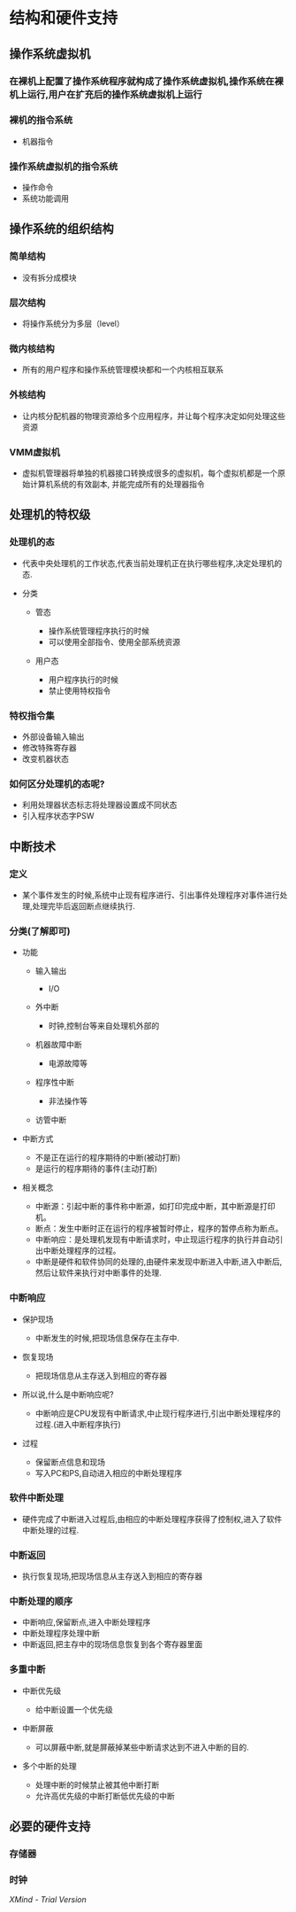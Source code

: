 # 结构和硬件支持

## 操作系统虚拟机

### 在裸机上配置了操作系统程序就构成了操作系统虚拟机,操作系统在裸机上运行,用户在扩充后的操作系统虚拟机上运行

### 裸机的指令系统

- 机器指令

### 操作系统虚拟机的指令系统

- 操作命令
- 系统功能调用

## 操作系统的组织结构

### 简单结构

- 没有拆分成模块

### 层次结构

- 将操作系统分为多层（level）

### 微内核结构

- 所有的用户程序和操作系统管理模块都和一个内核相互联系

### 外核结构

- 让内核分配机器的物理资源给多个应用程序，并让每个程序决定如何处理这些资源

### VMM虚拟机

- 虚拟机管理器将单独的机器接口转换成很多的虚拟机，每个虚拟机都是一个原始计算机系统的有效副本, 并能完成所有的处理器指令

## 处理机的特权级

### 处理机的态

- 代表中央处理机的工作状态,代表当前处理机正在执行哪些程序,决定处理机的态.
- 分类

	- 管态

		- 操作系统管理程序执行的时候
		- 可以使用全部指令、使用全部系统资源

	- 用户态

		- 用户程序执行的时候
		- 禁止使用特权指令

### 特权指令集

- 外部设备输入输出
- 修改特殊寄存器
- 改变机器状态

### 如何区分处理机的态呢?

- 利用处理器状态标志将处理器设置成不同状态
- 引入程序状态字PSW

## 中断技术

### 定义

- 某个事件发生的时候,系统中止现有程序进行、引出事件处理程序对事件进行处理,处理完毕后返回断点继续执行.

### 分类(了解即可)

- 功能

	- 输入输出

		- I/O

	- 外中断

		- 时钟,控制台等来自处理机外部的

	- 机器故障中断

		- 电源故障等

	- 程序性中断

		- 非法操作等

	- 访管中断

- 中断方式

	- 不是正在运行的程序期待的中断(被动打断)
	- 是运行的程序期待的事件(主动打断)

- 相关概念

	- 中断源：引起中断的事件称中断源，如打印完成中断，其中断源是打印机。
	- 断点：发生中断时正在运行的程序被暂时停止，程序的暂停点称为断点。
	- 中断响应：是处理机发现有中断请求时，中止现运行程序的执行并自动引出中断处理程序的过程。
	- 中断是硬件和软件协同的处理的,由硬件来发现中断进入中断,进入中断后,然后让软件来执行对中断事件的处理.

### 中断响应

- 保护现场

	- 中断发生的时候,把现场信息保存在主存中.

- 恢复现场

	- 把现场信息从主存送入到相应的寄存器

- 所以说,什么是中断响应呢?

	- 中断响应是CPU发现有中断请求,中止现行程序进行,引出中断处理程序的过程.(进入中断程序执行)

- 过程

	- 保留断点信息和现场
	- 写入PC和PS,自动进入相应的中断处理程序

### 软件中断处理

- 硬件完成了中断进入过程后,由相应的中断处理程序获得了控制权,进入了软件中断处理的过程.

### 中断返回

- 执行恢复现场,把现场信息从主存送入到相应的寄存器

### 中断处理的顺序

- 中断响应,保留断点,进入中断处理程序
- 中断处理程序处理中断
- 中断返回,把主存中的现场信息恢复到各个寄存器里面

### 多重中断

- 中断优先级

	- 给中断设置一个优先级

- 中断屏蔽

	- 可以屏蔽中断,就是屏蔽掉某些中断请求达到不进入中断的目的.

- 多个中断的处理

	- 处理中断的时候禁止被其他中断打断
	- 允许高优先级的中断打断低优先级的中断

## 必要的硬件支持

### 存储器

### 时钟

*XMind - Trial Version*